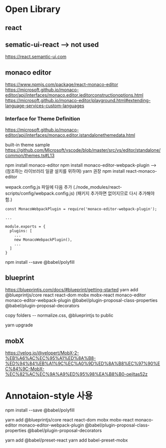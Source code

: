 # Open Library

## react

## sematic-ui-react --> not used
https://react.semantic-ui.com




## monaco editor
https://www.npmjs.com/package/react-monaco-editor
https://microsoft.github.io/monaco-editor/api/interfaces/monaco.editor.ieditorconstructionoptions.html
https://microsoft.github.io/monaco-editor/playground.html#extending-language-services-custom-languages

### Interface for Theme Definition
https://microsoft.github.io/monaco-editor/api/interfaces/monaco.editor.istandalonethemedata.html

built-in theme sample
https://github.com/Microsoft/vscode/blob/master/src/vs/editor/standalone/common/themes.ts#L13

npm install monaco-editor
npm install monaco-editor-webpack-plugin  --> (참조하는 라이브러리 일괄 설치를 위하여) yarn 권장
npm install react-monaco-editor

wepack.config.js 파일에 다음 추가 (./node_modules/react-scripts/config/webpack.config.js)
(패키지 추가하면 없어지므로 다시 추가해야 함.)
```
const MonacoWebpackPlugin = require('monaco-editor-webpack-plugin');

...

module.exports = {
  plugins: [
  	...
    new MonacoWebpackPlugin(),
    ...
  ]
}
```


npm install --save @babel/polyfill


## blueprint
https://blueprintjs.com/docs/#blueprint/getting-started
yarn add @blueprintjs/core react react-dom mobx mobx-react monaco-editor monaco-editor-webpack-plugin @babel/plugin-proposal-class-properties @babel/plugin-proposal-decorators

copy folders -- normalize.css, @blueprintjs to public

yarn upgrade


## mobX
https://velog.io/@velopert/MobX-2-%EB%A6%AC%EC%95%A1%ED%8A%B8-%ED%94%84%EB%A1%9C%EC%A0%9D%ED%8A%B8%EC%97%90%EC%84%9C-MobX-%EC%82%AC%EC%9A%A9%ED%95%98%EA%B8%B0-oejltas52z


# Annotaion-style 사용




npm install --save @babel/polyfill

yarn add @blueprintjs/core react react-dom mobx mobx-react monaco-editor monaco-editor-webpack-plugin @babel/plugin-proposal-class-properties @babel/plugin-proposal-decorators

yarn add @babel/preset-react
yarn add babel-preset-mobx
